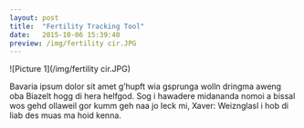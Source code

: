 ```yaml
---
layout: post
title:  "Fertility Tracking Tool"
date:   2015-10-06 15:39:40
preview: /img/fertility cir.JPG
---
```


![Picture 1](/img/fertility cir.JPG)

Bavaria ipsum dolor sit amet g’hupft wia gsprunga wolln dringma aweng oba Biazelt hogg di hera helfgod. Sog i hawadere midananda nomoi a bissal wos gehd ollaweil gor kumm geh naa jo leck mi, Xaver: Weiznglasl i hob di liab des muas ma hoid kenna.
